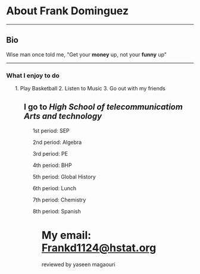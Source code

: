 # About Frank Dominguez
---
## Bio
Wise man once told me, "Get your **money** up, not your **funny** up"

---

### What I enjoy to do
<ol>
1. Play Basketball
2. Listen to Music
3. Go out with my friends
<ol/>


## I go to *High School of telecommunicatiom Arts and technology*
<ul> 1st period: SEP

2nd period: Algebra

3rd period: PE

4th period: BHP

5th period: Global History

6th period: Lunch

7th period: Chemistry

8th period: Spanish
<ul/>

# My email: Frankd1124@hstat.org

reviewed by yaseen magaouri